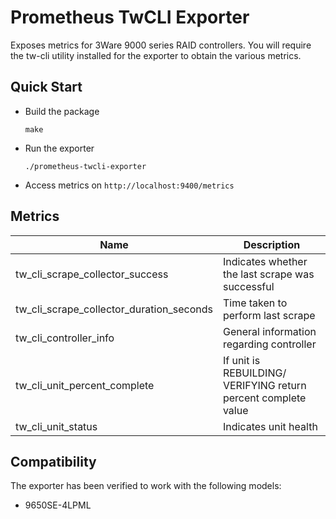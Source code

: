 # Prometheus TwCLI Exporter

Exposes metrics for 3Ware 9000 series RAID controllers.
You will require the tw-cli utility installed for the exporter to obtain the various metrics.

## Quick Start

- Build the package
    ```
    make
    ```

- Run the exporter
    ```
    ./prometheus-twcli-exporter
    ```

- Access metrics on `http://localhost:9400/metrics`

## Metrics

| Name                                     | Description                                                    |
|------------------------------------------|----------------------------------------------------------------|
| tw_cli_scrape_collector_success          | Indicates whether the last scrape was successful               |
| tw_cli_scrape_collector_duration_seconds | Time taken to perform last scrape                              |
| tw_cli_controller_info                   | General information regarding controller                       |
| tw_cli_unit_percent_complete             | If unit is REBUILDING/ VERIFYING return percent complete value |
| tw_cli_unit_status                       | Indicates unit health                                          |

## Compatibility

The exporter has been verified to work with the following models:

- 9650SE-4LPML
